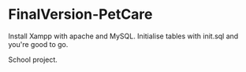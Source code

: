 # FinalVersion-PetCare
Install Xampp with apache and MySQL.
Initialise tables with init.sql and you're good to go. 

School project. 
